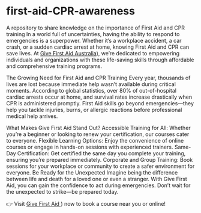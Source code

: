 # first-aid-CPR-awareness
A repository to share knowledge on the importance of First Aid and CPR training
In a world full of uncertainties, having the ability to respond to emergencies is a superpower. Whether it’s a workplace accident, a car crash, or a sudden cardiac arrest at home, knowing First Aid and CPR can save lives. At [Give First Aid Australia](https://www.givefirstaid.au/)), we’re dedicated to empowering individuals and organizations with these life-saving skills through affordable and comprehensive training programs.

The Growing Need for First Aid and CPR Training
Every year, thousands of lives are lost because immediate help wasn’t available during critical moments. According to global statistics, over 80% of out-of-hospital cardiac arrests occur at home, and survival rates increase drastically when CPR is administered promptly. First Aid skills go beyond emergencies—they help you tackle injuries, burns, or allergic reactions before professional medical help arrives.

What Makes Give First Aid Stand Out?
Accessible Training for All: Whether you’re a beginner or looking to renew your certification, our courses cater to everyone.
Flexible Learning Options: Enjoy the convenience of online courses or engage in hands-on sessions with experienced trainers.
Same-Day Certification: Get certified the same day you complete your training, ensuring you’re prepared immediately.
Corporate and Group Training: Book sessions for your workplace or community to create a safer environment for everyone.
Be Ready for the Unexpected
Imagine being the difference between life and death for a loved one or even a stranger. With Give First Aid, you can gain the confidence to act during emergencies. Don’t wait for the unexpected to strike—be prepared today.

👉 Visit [Give First Aid ](https://www.givefirstaid.au/)) now to book a course near you or online!

